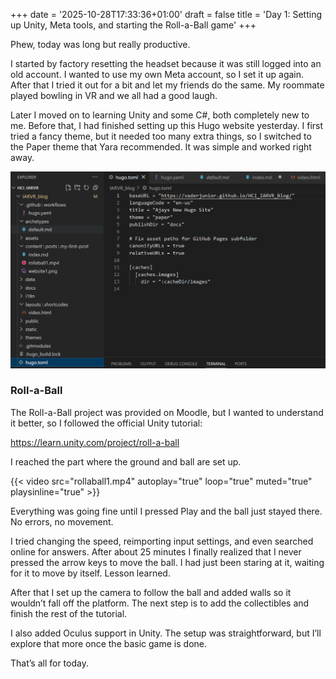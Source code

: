 +++
date = '2025-10-28T17:33:36+01:00'
draft = false
title = 'Day 1: Setting up Unity, Meta tools, and starting the Roll-a-Ball game'
+++

Phew, today was long but really productive.

I started by factory resetting the headset because it was still logged into an old account. I wanted to use my own Meta account, so I set it up again. After that I tried it out for a bit and let my friends do the same. My roommate played bowling in VR and we all had a good laugh.

Later I moved on to learning Unity and some C#, both completely new to me. Before that, I had finished setting up this Hugo website yesterday. I first tried a fancy theme, but it needed too many extra things, so I switched to the Paper theme that Yara recommended. It was simple and worked right away.

![First steps](website1.png)

### Roll-a-Ball

The Roll-a-Ball project was provided on Moodle, but I wanted to understand it better, so I followed the official Unity tutorial:

https://learn.unity.com/project/roll-a-ball

I reached the part where the ground and ball are set up.

{{< video src="rollaball1.mp4" autoplay="true" loop="true" muted="true" playsinline="true" >}}

Everything was going fine until I pressed Play and the ball just stayed there.  
No errors, no movement.

I tried changing the speed, reimporting input settings, and even searched online for answers. After about 25 minutes I finally realized that I never pressed the arrow keys to move the ball. I had just been staring at it, waiting for it to move by itself. Lesson learned.

After that I set up the camera to follow the ball and added walls so it wouldn’t fall off the platform. The next step is to add the collectibles and finish the rest of the tutorial.

I also added Oculus support in Unity. The setup was straightforward, but I’ll explore that more once the basic game is done.

That’s all for today.
